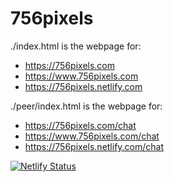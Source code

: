 # 756pixels
./index.html is the webpage for:
- https://756pixels.com
- https://www.756pixels.com
- https://756pixels.netlify.com

./peer/index.html is the webpage for:
- https://756pixels.com/chat
- https://www.756pixels.com/chat
- https://756pixels.netlify.com/chat

[![Netlify Status](https://api.netlify.com/api/v1/badges/0239147d-24cd-460d-b288-50e36c9cef96/deploy-status)](https://app.netlify.com/sites/756pixels/deploys)
